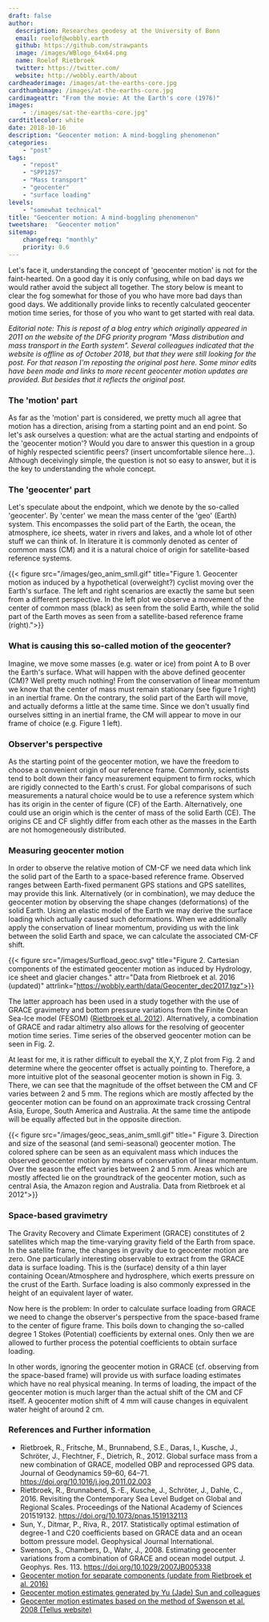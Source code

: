 ```yaml
---
draft: false
author:
  description: Researches geodesy at the University of Bonn
  email: roelof@wobbly.earth
  github: https://github.com/strawpants
  image: /images/WBlogo_64x64.png
  name: Roelof Rietbroek
  twitter: https://twitter.com/
  website: http://wobbly.earth/about
cardheaderimage: /images/at-the-earths-core.jpg
cardthumbimage: /images/at-the-earths-core.jpg
cardimageattr: "From the movie: At the Earth's core (1976)"
images:
    - :/images/sat-the-earths-core.jpg"
cardtitlecolor: white
date: 2018-10-16
description: "Geocenter motion: A mind-boggling phenomenon"
categories:
    - "post"
tags:
    - "repost"
    - "SPP1257"
    - "Mass transport"
    - "geocenter"
    - "surface loading"
levels:
    - "somewhat technical"
title: "Geocenter motion: A mind-boggling phenomenon"
tweetshare:  "Geocenter motion"
sitemap:
    changefreq: "monthly"
    priority: 0.6
---
```


Let's face it, understanding the concept of 'geocenter motion' is not for the faint-hearted. On a good day it is only confusing, while on bad days we would rather avoid the subject all together. The story below is meant to clear the fog somewhat for those of you who have more bad days than good days. We additionally provide links to recently calculated geocenter motion time series, for those of you who want to get started with real data. <!--more-->

*Editorial note: This is repost of a  blog entry which originally appeared in 2011 on the website of the DFG priority program "Mass distribution and mass transport in the Earth system". Several colleagues indicated that the website is offline as of October 2018, but that they were still looking for the post. For that reason I'm reposting the original post here. Some minor edits have been made and links to more recent geocenter motion updates are provided. But besides that it reflects the original post.* 


### The 'motion' part
As far as the 'motion' part is considered, we pretty much all agree that motion has a direction, arising from a starting point and an end point. So let's ask ourselves a question: what are the actual starting and endpoints of the 'geocenter motion'? Would you dare to answer this question in a group of highly respected scientific peers? (insert uncomfortable silence here...). Although deceivingly simple, the question is not so easy to answer, but it is the key to understanding the whole concept.

### The 'geocenter' part 
Let's speculate about the endpoint, which we denote by the so-called 'geocenter'. By 'center' we mean the mass center of the 'geo' (Earth) system. This encompasses the solid part of the Earth, the ocean, the atmosphere, ice sheets, water in rivers and lakes, and a whole lot of other stuff we can think of. In literature it is commonly denoted as center of common mass (CM) and it is a natural choice of origin for satellite-based reference systems.

{{< figure src="/images/geo_anim_smll.gif" title="Figure 1. Geocenter motion as induced by a hypothetical (overweight?) cyclist moving over the Earth's surface. The left and right scenarios are exactly the same but seen from a different perspective. In the left plot we observe a movement of the center of common mass (black) as seen from the solid Earth, while the solid part of the Earth moves as seen from a satellite-based reference frame (right).">}}

### What is causing this so-called motion of the geocenter?
Imagine, we move some masses (e.g. water or ice) from point A to B over the Earth's surface. What will happen with the above defined geocenter (CM)? Well pretty much nothing! From the conservation of linear momentum we know that the center of mass must remain stationary (see figure 1 right) in an inertial frame. On the contrary, the solid part of the Earth will move, and actually deforms a little at the same time.
Since we don't usually find ourselves sitting in an inertial frame, the CM will appear to move in our frame of choice (e.g. Figure 1 left). 


### Observer's perspective
As the starting point of the geocenter motion, we have the freedom to choose a convenient origin of our reference frame. Commonly, scientists tend to bolt down their fancy measurement equipment to firm rocks, which are rigidly connected to the Earth's crust. For global comparisons of such measurements a natural choice would be to use a reference system which has its origin in the center of figure (CF) of the Earth. Alternatively, one could use an origin which is the center of mass of the solid Earth (CE). The origins CE and CF slightly differ from each other as the masses in the Earth are not homogeneously distributed.

### Measuring geocenter motion
In order to observe the relative motion of CM-CF we need data which link the solid part of the Earth to  a space-based reference frame. Observed ranges between Earth-fixed permanent GPS stations and GPS satellites, may provide this link. Alternatively (or in combination), we may deduce the geocenter motion by observing the shape changes (deformations) of the solid Earth. Using an elastic model of the Earth we may derive the surface loading which actually caused such deformations. When we additionally apply the conservation of linear momentum, providing us with the link between the solid Earth and space, we can calculate the associated CM-CF shift.

{{< figure src="/images/Surfload_geoc.svg" title="Figure 2. Cartesian components of  the estimated geocenter motion as induced by Hydrology, ice sheet and glacier changes." attr="Data from Rietbroek et al. 2016 (updated)" attrlink="https://wobbly.earth/data/Geocenter_dec2017.tgz">}}

The latter approach has been used in a study together with the use of GRACE gravimetry and bottom pressure variations from the Finite Ocean Sea-Ice model (FESOM) ([Rietbroek et al. 2012](/data/Rietbroek2012_finalMS.pdf)).  Alternatively,  a combination of GRACE and radar altimetry also allows for the resolving of geocenter motion time series.  Time series of the observed geocenter motion can be seen in Fig. 2.


At least for me, it is rather difficult to eyeball the X,Y, Z plot from Fig. 2 and determine where the geocenter offset is actually pointing to. Therefore, a more intuitive plot of the seasonal geocenter motion is shown in Fig. 3. There, we can see that the magnitude of the offset between the CM and CF varies between 2 and 5 mm. The regions which are mostly affected by the geocenter motion can be found on an approximate track crossing Central Asia, Europe, South America and Australia. At the same time the antipode will be equally affected but in the opposite direction.

{{< figure src="/images/geoc_seas_anim_smll.gif" title=" Figure 3. Direction and size of the seasonal (and semi-seasonal) geocenter motion. The colored sphere can be seen as an equivalent mass which induces the observed geocenter motion by means of conservation of linear momentum. Over the season the effect varies between 2 and 5 mm. Areas which are mostly affected lie on the groundtrack of the geocenter motion, such as central Asia, the Amazon region and Australia. Data from Rietbroek et al 2012">}}

### Space-based gravimetry
The Gravity Recovery and Climate Experiment (GRACE) constitutes of 2 satellites which map the time-varying gravity field of the Earth from space. In the satellite frame, the changes in gravity due to geocenter motion are zero. One particularly interesting observable to extract from the GRACE data is surface loading. This is the (surface) density of a thin layer containing Ocean/Atmosphere and hydrosphere, which exerts pressure on the crust of the Earth. Surface loading is also commonly expressed in the height of an equivalent layer of water.

Now here is the problem: In order to calculate surface loading from GRACE we need to change the observer's perspective from the space-based frame to the center of figure frame. This boils down to changing the so-called degree 1 Stokes (Potential) coefficients by external ones. Only then we are allowed to further process the potential coefficients to obtain surface loading. 

In other words, ignoring the geocenter motion in GRACE (cf. observing from the space-based frame) will provide us with surface loading estimates which have no real physical meaning.  In terms of loading, the impact of the geocenter motion is much larger than the actual shift of the CM and CF itself. A geocenter motion shift of 4 mm will cause changes in equivalent water height of around 2 cm.

### References and Further information

* Rietbroek, R., Fritsche, M., Brunnabend, S.E., Daras, I., Kusche, J., Schröter, J., Flechtner, F., Dietrich, R., 2012. Global surface mass from a new combination of GRACE, modelled OBP and reprocessed GPS data. Journal of Geodynamics 59–60, 64–71. https://doi.org/10.1016/j.jog.2011.02.003
* Rietbroek, R., Brunnabend, S.-E., Kusche, J., Schröter, J., Dahle, C., 2016. Revisiting the Contemporary Sea Level Budget on Global and Regional Scales. Proceedings of the National Academy of Sciences 201519132. https://doi.org/10.1073/pnas.1519132113
* Sun, Y., Ditmar, P., Riva, R., 2017. Statistically optimal estimation of degree-1 and C20 coefficients based on GRACE data and an ocean bottom pressure model. Geophysical Journal International.
* Swenson, S., Chambers, D., Wahr, J., 2008. Estimating geocenter variations from a combination of GRACE and ocean model output. J. Geophys. Res. 113. https://doi.org/10.1029/2007JB005338
* [Geocenter motion for separate components (update from Rietbroek et al. 2016)](/data/Geocenter_dec2017.tgz)
* [Geocenter motion estimates generated by Yu (Jade) Sun and colleagues](https://www.tudelft.nl/en/ceg/about-faculty/departments/geoscience-remote-sensing/research/research-themes/gravity/models-data/champgracegoce-gravity-models-data/degree-1-and-c20-coefficients/) 
* [Geocenter motion estimates based on the method of Swenson et al. 2008 (Tellus  website)](https://grace.jpl.nasa.gov/data/get-data/geocenter/)
